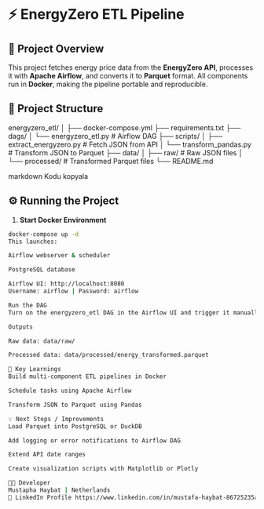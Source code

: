 # ⚡ EnergyZero ETL Pipeline

## 🧩 Project Overview
This project fetches energy price data from the **EnergyZero API**, processes it with **Apache Airflow**, and converts it to **Parquet** format. All components run in **Docker**, making the pipeline portable and reproducible.

## 🚀 Project Structure
energyzero_etl/
│
├── docker-compose.yml
├── requirements.txt
├── dags/
│ └── energyzero_etl.py # Airflow DAG
├── scripts/
│ ├── extract_energyzero.py # Fetch JSON from API
│ └── transform_pandas.py # Transform JSON to Parquet
├── data/
│ ├── raw/ # Raw JSON files
│ └── processed/ # Transformed Parquet files
└── README.md

markdown
Kodu kopyala

## ⚙️ Running the Project
1. **Start Docker Environment**  
```bash
docker-compose up -d
This launches:

Airflow webserver & scheduler

PostgreSQL database

Airflow UI: http://localhost:8080
Username: airflow | Password: airflow

Run the DAG
Turn on the energyzero_etl DAG in the Airflow UI and trigger it manually or wait for the schedule.

Outputs

Raw data: data/raw/

Processed data: data/processed/energy_transformed.parquet

🧠 Key Learnings
Build multi-component ETL pipelines in Docker

Schedule tasks using Apache Airflow

Transform JSON to Parquet using Pandas

💡 Next Steps / Improvements
Load Parquet into PostgreSQL or DuckDB

Add logging or error notifications to Airflow DAG

Extend API date ranges

Create visualization scripts with Matplotlib or Plotly

👨‍💻 Developer
Mustapha Haybat | Netherlands
🔗 LinkedIn Profile https://www.linkedin.com/in/mustafa-haybat-86725235a/
